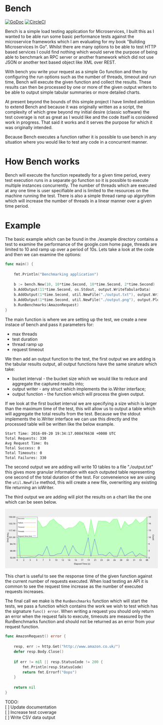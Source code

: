 # Bench
[![GoDoc](https://godoc.org/github.com/nicholasjackson/bench?status.svg)](https://godoc.org/github.com/nicholasjackson/bench) [![CircleCI](https://circleci.com/gh/nicholasjackson/bench.svg?style=svg)](https://circleci.com/gh/nicholasjackson/bench)


Bench is a simple load testing application for Microservices, I built this as I wanted to be able run some basic performance tests against the microservice frameworks which I am evaluating for my book "Building Microservices In Go".  Whilst there are many options to be able to test HTTP based services I could find nothing which would serve the purpose of being able to benchmark an RPC server or another framework which did not use JSON or another text based object like XML over REST.  

With bench you write your request as a simple Go function and then by configuring the run options such as the number of threads, timeout and run time, Bench will execute the given function and collect the results.  These results can then be processed by one or more of the given output writers to be able to output simple tabular summaries or more detailed charts.

At present beyond the bounds of this simple project I have limited ambition to extend Bench and because it was originally written as a script, the complexity of which grew beyond my initial desire (classic software) the test coverage is not as great as I would like and the code itself is considered work in progress.  That said it works and it serves the purpose for which it was originally intended.

Because Bench executes a function rather it is possible to use bench in any situation where you would like to test any code in a concurrent manner.


# How Bench works
Bench will execute the function repeatedly for a given time period, every test execution runs in a separate go function so it is possible to execute multiple instances concurrently.  The number of threads which are executed at any one time is user specifiable and is limited to the resources on the machine running the test.  There is also a simple thread ramp up algorythim which will increase the number of threads in a linear manner over a given time period.  

# Example
The basic example which can be found in the ./example directory contains a test to examine the performance of the google.com home page, threads are limited to 10 and ramp up over a period of 10s.  Lets take a look at the code and then we can examine the options:

```go
func main() {

	fmt.Println("Benchmarking application")

	b := bench.New(10, 10*time.Second, 10*time.Second, 2*time.Second)
	b.AddOutput(11*time.Second, os.Stdout, output.WriteTabularData)
	b.AddOutput(1*time.Second, util.NewFile("./output.txt"), output.WriteTabularData)
	b.AddOutput(1*time.Second, util.NewFile("./output.png"), output.PlotData)
	b.RunBenchmarks(AmazonRequest)
}
```

The main function is where we are setting up the test, we create a new instace of bench and pass it parameters for:
* max threads
* test duration
* thread ramp up
* request timeout

We then add an output function to the test, the first output we are adding is the tabular results output, all output functions have the same sinature which take:
* bucket interval - the bucket size which we would like to reduce and aggregate the captured results into;
* output writer - any struct which implements the io.Writer interface;
* output function - the function which will process the given output.

If we look at the first bucket interval we are specifying a size which is larger than the maximum time of the test, this will allow us to output a table which will aggregate the total results from the test.  Because we the stdout implements the io.Writer interface we can use this directly and the processed table will be written like the below example.

```
Start Time: 2016-09-20 19:34:17.008476638 +0000 UTC
Total Requests: 330
Avg Request Time: 0s
Total Success: 0
Total Timeouts: 0
Total Failures: 330
```

The second output we are adding will write 10 tables to a file "./output.txt" this gives more granular information with each outputed table representing one second of the total duration of the test.  For conveneience we are using the `util.NewFile` method, this will create a new file, overwriting any existing file returning an ioWriter.

The third output we are adding will plot the results on a chart like the one which can be seen below.

![](https://raw.githubusercontent.com/nicholasjackson/bench/master/example/output.png)

This chart is useful to see the response time of the given function against the current number of requests executed.  When load testing an API it is common to see the request time increase as the number of executed requests increases.

The final call we make is the `RunBenchmarks` function which will start the tests, we pass a function which contains the work we wish to test which has the signature `func() error`.  When writing a request you should only return an error when the request fails to execute, timeouts are measured by the RunBenchmarks function and should not be returned as an error from your request function.

```go
func AmazonRequest() error {

	resp, err := http.Get("http://www.amazon.co.uk/")
	defer resp.Body.Close()

	if err != nil || resp.StatusCode != 200 {
		fmt.Println(resp.StatusCode)
		return fmt.Errorf("Oops")
	}

	return nil
}
```

TODO:  
[ ] Update documentation  
[ ] Increase test coverage  
[ ] Write CSV data output  
